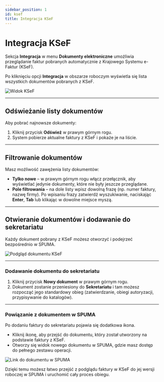 ```yaml
---
sidebar_position: 1
id: ksef
title: Integracja KSeF
---
```



# Integracja KSeF  

Sekcja **Integracja** w menu **Dokumenty elektroniczne** umożliwia przeglądanie faktur pobranych automatycznie z Krajowego Systemu e-Faktur (KSeF).  

Po kliknięciu opcji **Integracja** w obszarze roboczym wyświetla się lista wszystkich dokumentów pobranych z KSeF.  

![Widok KSeF](/img/dokumenty-elektroniczne2.png)  

---

## Odświeżanie listy dokumentów  

Aby pobrać najnowsze dokumenty:  

1. Kliknij przycisk **Odśwież** w prawym górnym rogu.  
2. System pobierze aktualne faktury z KSeF i pokaże je na liście.  

---

## Filtrowanie dokumentów  

Masz możliwość zawężenia listy dokumentów:  

- **Tylko nowe** – w prawym górnym rogu włącz przełącznik, aby wyświetlać jedynie dokumenty, które nie były jeszcze przeglądane.  
- **Pole filtrowania** – na dole listy wpisz dowolną frazę (np. numer faktury, nazwę firmy). Po wpisaniu frazy zatwierdź wyszukiwanie, naciskając **Enter**, **Tab** lub klikając w dowolne miejsce myszą.  

---


## Otwieranie dokumentów i dodawanie do sekretariatu  

Każdy dokument pobrany z KSeF możesz otworzyć i podejrzeć bezpośrednio w SPUMA.  

![Podgląd dokumentu KSeF](/img/dokumenty-elektroniczne3.png)  

---

### Dodawanie dokumentu do sekretariatu  

1. Kliknij przycisk **Nowy dokument** w prawym górnym rogu.  
2. Dokument zostanie przeniesiony do **Sekretariatu** i tam możesz rozpocząć jego standardowy obieg (zatwierdzanie, obiegi autoryzacji, przypisywanie do katalogów).  

---

### Powiązanie z dokumentem w SPUMA  

Po dodaniu faktury do sekretariatu pojawia się dodatkowa ikona.  

- Kliknij ikonę, aby przejść do dokumentu, który został utworzony na podstawie faktury z KSeF.  
- Otworzy się widok nowego dokumentu w SPUMA, gdzie masz dostęp do pełnego zestawu operacji.  

![Link do dokumentu w SPUMA](/img/dokumenty-elektroniczne4.png)  

Dzięki temu możesz łatwo przejść z podglądu faktury w KSeF do jej wersji roboczej w SPUMA i uruchomić cały proces obiegu.

